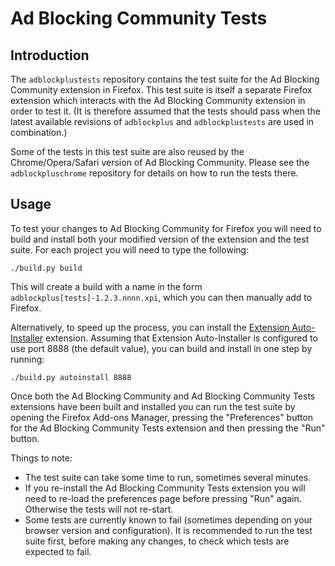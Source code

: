 # Ad Blocking Community Tests

## Introduction

The `adblockplustests` repository contains the test suite for the Ad Blocking Community
extension in Firefox. This test suite is itself a separate Firefox extension
which interacts with the Ad Blocking Community extension in order to test it.
(It is therefore assumed that the tests should pass when the latest available
revisions of `adblockplus` and `adblockplustests` are used in combination.)

Some of the tests in this test suite are also reused by the Chrome/Opera/Safari
version of Ad Blocking Community. Please see the `adblockpluschrome` repository for
details on how to run the tests there.


## Usage

To test your changes to Ad Blocking Community for Firefox you will need to build and
install both your modified version of the extension and the test suite. For
each project you will need to type the following:

    ./build.py build

This will create a build with a name in the form
`adblockplus[tests]-1.2.3.nnnn.xpi`, which you can then manually add to Firefox.

Alternatively, to speed up the process, you can install the
[Extension Auto-Installer](https://addons.mozilla.org/addon/autoinstaller)
extension. Assuming that Extension Auto-Installer is configured to use port 8888
(the default value), you can build and install in one step by running:

    ./build.py autoinstall 8888

Once both the Ad Blocking Community and Ad Blocking Community Tests extensions have been built and
installed you can run the test suite by opening the Firefox Add-ons Manager,
pressing the "Preferences" button for the Ad Blocking Community Tests extension and then
pressing the "Run" button.

Things to note:

- The test suite can take some time to run, sometimes several minutes.
- If you re-install the Ad Blocking Community Tests extension you will need to re-load
  the preferences page before pressing "Run" again. Otherwise the tests will not
  re-start.
- Some tests are currently known to fail (sometimes depending on your browser
  version and configuration). It is recommended to run the test suite first,
  before making any changes, to check which tests are expected to fail.
